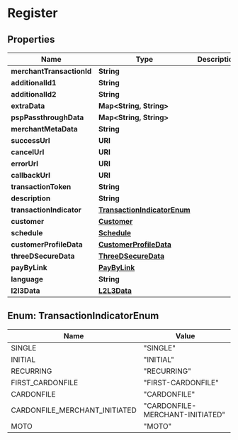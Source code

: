 

# Register


## Properties

| Name | Type | Description | Notes |
|------------ | ------------- | ------------- | -------------|
|**merchantTransactionId** | **String** |  |  |
|**additionalId1** | **String** |  |  [optional] |
|**additionalId2** | **String** |  |  [optional] |
|**extraData** | **Map&lt;String, String&gt;** |  |  [optional] |
|**pspPassthroughData** | **Map&lt;String, String&gt;** |  |  [optional] |
|**merchantMetaData** | **String** |  |  [optional] |
|**successUrl** | **URI** |  |  [optional] |
|**cancelUrl** | **URI** |  |  [optional] |
|**errorUrl** | **URI** |  |  [optional] |
|**callbackUrl** | **URI** |  |  [optional] |
|**transactionToken** | **String** |  |  [optional] |
|**description** | **String** |  |  [optional] |
|**transactionIndicator** | [**TransactionIndicatorEnum**](#TransactionIndicatorEnum) |  |  [optional] |
|**customer** | [**Customer**](Customer.md) |  |  [optional] |
|**schedule** | [**Schedule**](Schedule.md) |  |  [optional] |
|**customerProfileData** | [**CustomerProfileData**](CustomerProfileData.md) |  |  [optional] |
|**threeDSecureData** | [**ThreeDSecureData**](ThreeDSecureData.md) |  |  [optional] |
|**payByLink** | [**PayByLink**](PayByLink.md) |  |  [optional] |
|**language** | **String** |  |  [optional] |
|**l2l3Data** | [**L2L3Data**](L2L3Data.md) |  |  [optional] |



## Enum: TransactionIndicatorEnum

| Name | Value |
|---- | -----|
| SINGLE | &quot;SINGLE&quot; |
| INITIAL | &quot;INITIAL&quot; |
| RECURRING | &quot;RECURRING&quot; |
| FIRST_CARDONFILE | &quot;FIRST-CARDONFILE&quot; |
| CARDONFILE | &quot;CARDONFILE&quot; |
| CARDONFILE_MERCHANT_INITIATED | &quot;CARDONFILE-MERCHANT-INITIATED&quot; |
| MOTO | &quot;MOTO&quot; |




